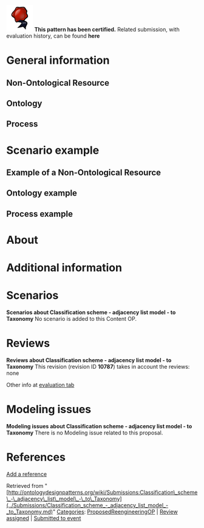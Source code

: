 [![](../images/thumb/b/b5/Certified.png/70px-Certified.png)](../Image/Certified.png.md "Certified.png") __This pattern has been certified.__
Related submission, with evaluation history, can be found __here__





#  General information


  




##  Non-Ontological Resource


  




##  Ontology


  




##  Process


  




#  Scenario example


  




##  Example of a Non-Ontological Resource


  




##  Ontology example


  




##  Process example


  




#  About


#  Additional information


#  Scenarios



__Scenarios about Classification scheme - adjacency list model - to Taxonomy__
No scenario is added to this Content OP.




#  Reviews



__Reviews about Classification scheme - adjacency list model - to Taxonomy__
This revision (revision ID __10787__) takes in account the reviews: none


Other info at [evaluation tab](http://ontologydesignpatterns.org/wiki/index.php?title=Submissions:Classification_scheme_-_adjacency_list_model_-_to_Taxonomy&action=evaluation "http://ontologydesignpatterns.org/wiki/index.php?title=Submissions:Classification_scheme_-_adjacency_list_model_-_to_Taxonomy&action=evaluation")




  




#  Modeling issues



__Modeling issues about Classification scheme - adjacency list model - to Taxonomy__
There is no Modeling issue related to this proposal.




  




#  References


[Add a reference](index.php@title=Odp%253AAdd_reference&subject=Submissions%253AClassification+scheme+-+adjacency+list+model+-+to+Taxonomy.html "http://ontologydesignpatterns.org/wiki/index.php?title=Odp:Add_reference&subject=Submissions%3AClassification+scheme+-+adjacency+list+model+-+to+Taxonomy")


  






Retrieved from "[http://ontologydesignpatterns.org/wiki/Submissions:Classification\_scheme\_-\_adjacency\_list\_model\_-\_to\_Taxonomy](../Submissions/Classification_scheme_-_adjacency_list_model_-_to_Taxonomy.md)"
 [Categories](http://ontologydesignpatterns.org/wiki/Special:Categories "Special:Categories"): [ProposedReengineeringOP](../Category/ProposedReengineeringOP.md "Category:ProposedReengineeringOP") | [Review assigned](../Category/Review_assigned.md "Category:Review assigned") | [Submitted to event](../Category/Submitted_to_event.md "Category:Submitted to event")